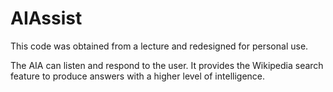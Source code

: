 # AIAssist
This code was obtained from a lecture and redesigned for personal use.

The AIA can listen and respond to the user. It provides the Wikipedia search feature to produce answers with a higher level of intelligence.
